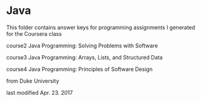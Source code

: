 # Java
This folder contains answer keys for programming assignments I generated for the Coursera class

course2 Java Programming: Solving Problems with Software

course3 Java Programming: Arrays, Lists, and Structured Data

course4 Java Programming: Principles of Software Design

from Duke University

last modified Apr. 23. 2017
